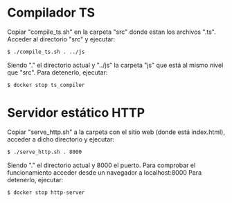 # Compilador TS

Copiar "compile_ts.sh" en la carpeta "src" donde estan los archivos ".ts". Acceder al directorio "src" y ejecutar: 

```sh
$ ./compile_ts.sh . ../js
```

Siendo "." el directorio actual y "../js" la carpeta "js" que está al mismo nivel que "src".
Para detenerlo, ejecutar:
```sh
$ docker stop ts_compiler
```

# Servidor estático HTTP

Copiar "serve_http.sh" a la carpeta con el sitio web (donde está index.html), acceder a dicho directorio y ejecutar:

```sh
$ ./serve_http.sh . 8000
```

Siendo "." el directorio actual y 8000 el puerto. Para comprobar el funcionamiento acceder desde un navegador a localhost:8000
Para detenerlo, ejecutar:
```sh
$ docker stop http-server
```


